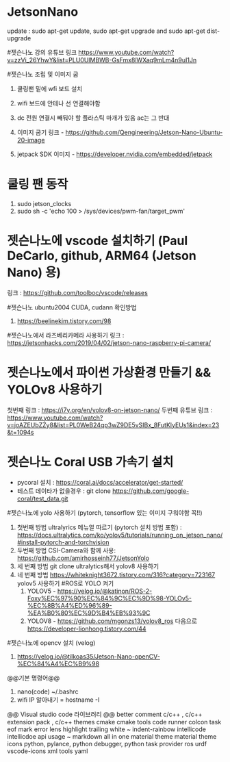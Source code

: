 # JetsonNano
update : sudo apt-get update, sudo apt-get upgrade and sudo apt-get dist-upgrade


#젯슨나노 강의 유튜브 링크
https://www.youtube.com/watch?v=zzVi_26YhwY&list=PLU0UlMBWB-GsFmx8lWXaq9mLm4n9uI1Jn

#젯슨나노 조립 및 이미지 굽
1. 쿨링팬 밑에 wfi 보드 설치
2. wifi 보드에 안테나 선 연결해야함
3. dc 전원 연결시 빼둬야 할 플라스틱 마개가 있음 ac는 그 반대
4. 이미지 굽기 링크 - https://github.com/Qengineering/Jetson-Nano-Ubuntu-20-image

5. jetpack SDK 이미지 - https://developer.nvidia.com/embedded/jetpack

# 쿨링 팬 동작
1. sudo jetson_clocks
2. sudo sh -c 'echo 100 > /sys/devices/pwm-fan/target_pwm'

# 젯슨나노에 vscode 설치하기 (Paul DeCarlo, github, ARM64 (Jetson Nano) 용)
링크 : https://github.com/toolboc/vscode/releases

#젯슨나노 ubuntu2004 CUDA, cudann 확인방법
1. https://beelinekim.tistory.com/98


#젯슨나노에서 라즈베리카메라 사용하기
링크 : https://jetsonhacks.com/2019/04/02/jetson-nano-raspberry-pi-camera/

# 젯슨나노에서 파이썬 가상환경 만들기 && YOLOv8 사용하기
첫번째 링크 : https://i7y.org/en/yolov8-on-jetson-nano/
두번째 유튜브 링크 : https://www.youtube.com/watch?v=joAZEUbZZy8&list=PL0WeB24qp3wZ9DE5vSIBx_8FutKlyEUs1&index=23&t=1094s 

# 젯슨나노 Coral USB 가속기 설치
- pycoral 설치 :
https://coral.ai/docs/accelerator/get-started/
- 테스트 데이타가 없을경우 :
git clone https://github.com/google-coral/test_data.git


#젯슨나노에 yolo 사용하기 (pytorch, tensorflow 있는 이미지 구워야함 꼭!!)
1. 첫번째 방법 ultralyrics 메뉴얼 따르기 (pytorch 설치 방법 포함) :
https://docs.ultralytics.com/ko/yolov5/tutorials/running_on_jetson_nano/#install-pytorch-and-torchvision
2. 두번째 방법 CSI-Camera와 함께 사용:
https://github.com/amirhosseinh77/JetsonYolo
3. 세 번째 방법  git clone ultralytics해서 yolov8 사용하기
4. 네 번째 방법 https://whiteknight3672.tistory.com/316?category=723167 yolov5 사용하기
   #ROS로 YOLO 켜기
    1. YOLOV5 - https://velog.io/@katinon/ROS-2-Foxy%EC%97%90%EC%84%9C%EC%9D%98-YOLOv5-%EC%8B%A4%ED%96%89-%EA%B0%80%EC%9D%B4%EB%93%9C
    2. YOLOV8 - https://github.com/mgonzs13/yolov8_ros 다음으로 https://developer-lionhong.tistory.com/44

#젯슨나노에 opencv 설치 (velog)
1. https://velog.io/@tilkoas35/Jetson-Nano-openCV-%EC%84%A4%EC%B9%98













@@기본 명령어@@
1) nano(code) ~/.bashrc
2) wifi IP 알아내기 = hostname -I


@@ Visual studio code 라이브러리 @@
better comment
c/c++ , c/c++ extension pack , c/c++ themes
cmake
cmake tools
code runner
colcon task
eof mark
error lens
highlight trailing white ~
indent-rainbow
intellicode
intellicdoe api usage ~
markdown all in one
material theme
material theme icons
python, pylance, python debugger, python task provider
ros
urdf
vscode-icons
xml tools
yaml
